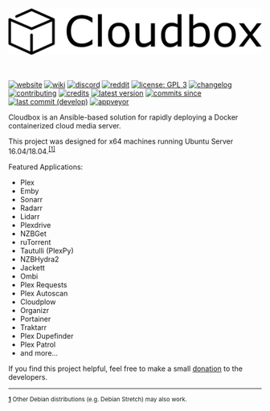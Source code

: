 <br /><img src="https://raw.githubusercontent.com/Cloudbox/assets/master/images/readme/Cloudbox-logo_dark.png" width="600">

<br /><br />
[![website](https://img.shields.io/badge/Website-https%3A%2F%2Fcloudbox.works-blue.svg?colorB=177DC1&label=website&style=flat-square)](https://cloudbox.works)
[![wiki](https://img.shields.io/badge/Wiki-http%3A%2F%2Fcloudbox.wiki-blue.svg?style=for-the-badge&colorB=177DC1&label=wiki)](http://cloudbox.wiki)
[![discord](https://img.shields.io/discord/381077432285003776.svg?colorB=177DC1&label=discord&style=flat-square)](https://discord.io/cloudbox)
[![reddit](https://img.shields.io/badge/Reddit-%2Fr%2Fcloudbox-blue.svg?colorB=177DC1&label=reddit&style=flat-square)](https://reddit.com/r/Cloudbox)
[![license: GPL 3](https://img.shields.io/badge/License-GPL%203-blue.svg?colorB=177DC1&label=license&style=flat-square)](LICENSE.md)
[![changelog](https://img.shields.io/badge/Changelog-CHANGELOG.md-blue.svg?colorB=177DC1&label=changelog&style=flat-square)](CHANGELOG.md)
[![contributing](https://img.shields.io/badge/Contributing-CONTRIBUTING.md-blue.svg?colorB=177DC1&label=contributing&style=flat-square)](CONTRIBUTING.md)
[![credits](https://img.shields.io/badge/Credits-CREDITS.md-blue.svg?colorB=177DC1&label=credits&style=flat-square)](CREDITS.md)
[![latest version](https://img.shields.io/github/release/cloudbox/cloudbox.svg?colorB=177DC1&label=latest%20version&style=flat-square)](https://github.com/cloudbox/cloudbox/releases)
[![commits since](https://img.shields.io/github/commits-since/Cloudbox/Cloudbox/latest/develop.svg?colorB=177DC1&style=flat-square)](https://github.com/cloudbox/cloudbox/compare/HEAD...develop)
[![last commit (develop)](https://img.shields.io/github/last-commit/Cloudbox/Cloudbox/develop.svg?colorB=177DC1&style=flat-square)](https://github.com/Cloudbox/Cloudbox/commits/develop)
[![appveyor](https://img.shields.io/appveyor/ci/Cloudbox/Cloudbox/develop.svg?colorB=177DC1&label=appveyor&style=flat-square)](https://ci.appveyor.com/project/Cloudbox/Cloudbox)

Cloudbox is an Ansible-based solution for rapidly deploying a Docker containerized cloud media server. 

This project was designed for x64 machines running Ubuntu Server 16.04/18.04.<sup name="a1">[\[1\]](#f1) </sup>

Featured Applications:

- Plex
- Emby
- Sonarr
- Radarr
- Lidarr
- Plexdrive
- NZBGet
- ruTorrent
- Tautulli (PlexPy)
- NZBHydra2
- Jackett
- Ombi
- Plex Requests
- Plex Autoscan
- Cloudplow
- Organizr
- Portainer
- Traktarr
- Plex Dupefinder
- Plex Patrol
- and more...

If you find this project helpful, feel free to make a small [donation](DONATIONS.md) to the developers.

***

<sup><b name="f1">[1](#a1)</b> Other Debian distributions (e.g. Debian Stretch) may also work. </sup>
